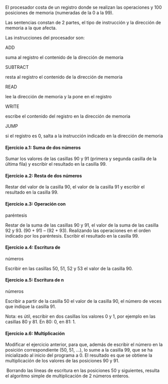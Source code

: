 El procesador costa de un
registro donde se realizan las operaciones y 100 posiciones de memoria
(numeradas de la 0 a la 99).

Las sentencias constan de
2 partes, el tipo de instrucción y la dirección de memoria a la que afecta.

Las instrucciones del
procesador son:

 

ADD

 

suma al registro el contenido de la dirección de
  memoria

 

SUBTRACT

 

resta al registro el contenido de la dirección
  de memoria

 

READ

 

lee la dirección de memoria y la pone en el
  registro

 

WRITE

 

escribe el contenido del registro en la
  dirección de memoria

 

JUMP

 

si el registro es 0, salta a la instrucción
  indicado en la dirección de memoria

#### Ejercicio a.1: Suma de dos números

Sumar los valores de las
casillas 90 y 91 (primera y segunda casilla de la última fila) y escribir el
resultado en la casilla 99.

#### Ejercicio a.2: Resta de dos números

Restar del valor de la
casilla 90, el valor de la casilla 91 y escribir el resultado en la casilla 99.

#### Ejercicio a.3: Operación con
paréntesis

Restar de la suma de las
casillas 90 y 91, el valor de la suma de las casilla 92 y 93. (90 + 91) – (92 +
93). Realizando las operaciones en el orden indicado por los paréntesis.
Escribir el resultado en la casilla 99.

#### Ejercicio a.4: Escritura de
números

Escribir en las casillas
50, 51, 52 y 53 el valor de la casilla 90.

#### Ejercicio a.5: Escritura de n
números

Escribir a partir de la
casilla 50 el valor de la casilla 90, el número de veces que indique la casilla
91.

Nota: es útil, escribir en
dos casillas los valores 0 y 1, por ejemplo en las casillas 80 y 81. En 80: 0,
en 81: 1.

#### Ejercicio a.6: Multiplicación

Modificar
el ejercicio anterior, para que, además de escribir el número en la posición
correspondiente (50, 51, ...), lo sume a la casilla 99, que se ha inicializado
al inicio del programa a 0. El resultado es que se obtiene la multiplicación de
los valores de las posiciones 90 y 91.

 Borrando las líneas de escritura en las
posiciones 50 y siguientes, resulta el algoritmo simple de multiplicación de 2 números
enteros.

